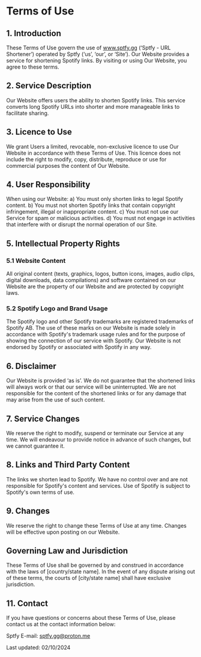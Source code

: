 # Terms of Use

## 1. Introduction

These Terms of Use govern the use of www.sptfy.gg (‘Sptfy - URL Shortener’) operated by Sptfy (‘us’, ‘our’, or ‘Site’). Our Website provides a service for shortening Spotify links. By visiting or using Our Website, you agree to these terms.

## 2. Service Description

Our Website offers users the ability to shorten Spotify links. This service converts long Spotify URLs into shorter and more manageable links to facilitate sharing.

## 3. Licence to Use

We grant Users a limited, revocable, non-exclusive licence to use Our Website in accordance with these Terms of Use. This licence does not include the right to modify, copy, distribute, reproduce or use for commercial purposes the content of Our Website.

## 4. User Responsibility

When using our Website:
a) You must only shorten links to legal Spotify content.
b) You must not shorten Spotify links that contain copyright infringement, illegal or inappropriate content.
c) You must not use our Service for spam or malicious activities.
d) You must not engage in activities that interfere with or disrupt the normal operation of our Site.

## 5. Intellectual Property Rights

### 5.1 Website Content
All original content (texts, graphics, logos, button icons, images, audio clips, digital downloads, data compilations) and software contained on our Website are the property of our Website and are protected by copyright laws.

### 5.2 Spotify Logo and Brand Usage
The Spotify logo and other Spotify trademarks are registered trademarks of Spotify AB. The use of these marks on our Website is made solely in accordance with Spotify's trademark usage rules and for the purpose of showing the connection of our service with Spotify. Our Website is not endorsed by Spotify or associated with Spotify in any way.

## 6. Disclaimer

Our Website is provided ‘as is’. We do not guarantee that the shortened links will always work or that our service will be uninterrupted. We are not responsible for the content of the shortened links or for any damage that may arise from the use of such content.

## 7. Service Changes

We reserve the right to modify, suspend or terminate our Service at any time. We will endeavour to provide notice in advance of such changes, but we cannot guarantee it.

## 8. Links and Third Party Content

The links we shorten lead to Spotify. We have no control over and are not responsible for Spotify's content and services. Use of Spotify is subject to Spotify's own terms of use.

## 9. Changes

We reserve the right to change these Terms of Use at any time. Changes will be effective upon posting on our Website.

## Governing Law and Jurisdiction

These Terms of Use shall be governed by and construed in accordance with the laws of [country/state name]. In the event of any dispute arising out of these terms, the courts of [city/state name] shall have exclusive jurisdiction.

## 11. Contact

If you have questions or concerns about these Terms of Use, please contact us at the contact information below:

Sptfy
E-mail: sptfy.gg@proton.me

Last updated: 02/10/2024
